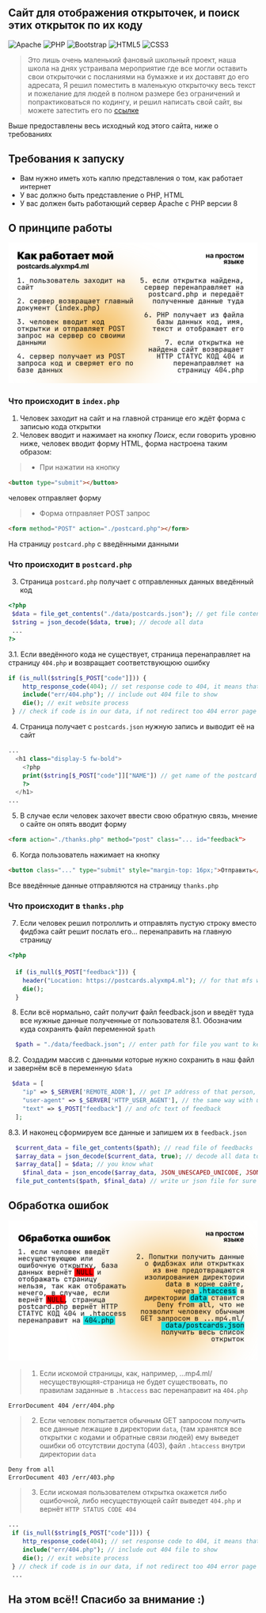 ## Сайт для отображения открыточек, и поиск этих открыток по их коду 

![Apache](https://img.shields.io/badge/apache-%23D42029.svg?style=for-the-badge&logo=apache&logoColor=white)
![PHP](https://img.shields.io/badge/php-%23777BB4.svg?style=for-the-badge&logo=php&logoColor=white)
![Bootstrap](https://img.shields.io/badge/bootstrap-%23563D7C.svg?style=for-the-badge&logo=bootstrap&logoColor=white)
![HTML5](https://img.shields.io/badge/html5-%23E34F26.svg?style=for-the-badge&logo=html5&logoColor=white)
![CSS3](https://img.shields.io/badge/css3-%231572B6.svg?style=for-the-badge&logo=css3&logoColor=white)

> Это лишь очень маленький фановый школьный проект, наша школа на днях устраивала мероприятие где все могли оставить свои открыточки с посланиями на бумажке и их доставят до его адресата, Я решил поместить в маленькую открыточку весь текст и пожелание для людей в полном размере без ограничений и попрактиковаться по кодингу, и решил написать свой сайт, вы можете затестить его по [ссылке](https://postcards.alyxmp4.ml)

Выше предоставлены весь исходный код этого сайта, ниже о требованиях

## Требования к запуску
- Вам нужно иметь хоть каплю представления о том, как работает интернет
- У вас должно быть представление о PHP, HTML
- У вас должен быть работающий сервер Apache с PHP версии 8

## О принципе работы

![О веб-сайте](/public_assets/abt-website.png)

### Что происходит в `index.php`

1. Человек заходит на сайт и на главной странице его ждёт форма с записью кода открытки
2. Человек вводит и нажимает на кнопку *Поиск*, если говорить уровню ниже, человек вводит форму HTML, форма настроена таким образом: 
> - При нажатии на кнопку
```html
<button type="submit"></button>
```
 человек отправляет форму
> - Форма отправляет POST запрос
```html
<form method="POST" action="./postcard.php"></form>
```
На страницу `postcard.php` с введёнными данными

### Что происходит в `postcard.php`

3. Страница `postcard.php` получает с отправленных данных введённый код
```php
<?php
 $data = file_get_contents("./data/postcards.json"); // get file content to read list of postcards
 $string = json_decode($data, true); // decode all data
 ...
?>
```

3.1. Если введённого кода не существует, страница перенаправляет на страницу `404.php` и возвращает соответствующюю ошибку
```php
if (is_null($string[$_POST["code"]])) {
    http_response_code(404); // set response code to 404, it means that page is not found
    include("err/404.php"); // include out 404 file to show
    die(); // exit website process
 } // check if code is in our data, if not redirect too 404 error page
```

4. Страница получает с `postcards.json` нужную запись и выводит её на сайт
```php
...
  <h1 class="display-5 fw-bold">
    <?php 
    print($string[$_POST["code"]]["NAME"]) // get name of the postcard owner by their code from our data from postcards.json
    ?>
  </h1>
...

```

5. В случае если человек захочет ввести свою обратную связь, мнение о сайте он опять вводит форму
```html
<form action="./thanks.php" method="post" class="... id="feedback">
```
6. Когда пользователь нажимает на кнопку
```html
<button class="..." type="submit" style="margin-top: 16px;">Отправить</button>
```
Все введённые данные отправляются на страницу `thanks.php`

### Что происходит в `thanks.php`

7. Если человек решил потроллить и отправлять пустую строку вместо фидбэка сайт решит послать его... перенаправить на главную страницу
```php
<?php
  
  if (is_null($_POST["feedback"])) {
    header("Location: https://postcards.alyxmp4.ml"); // for that mfs who think that they can just enter example.com/thanks.php to crush website ahahhaa not in my site
    die();
  }

```

8. Если всё нормально, сайт получит файл feedback.json и введёт туда все нужные данные полученные от пользователя
8.1. Обозначим куда сохранять файл переменной `$path`

```php
  $path = "./data/feedback.json"; // enter path for file you want to keep feedbacks in
```

8.2. Создадим массив с данными которые нужно сохранить в наш файл и завернём всё в переменную `$data`
```php
 $data = [
    "ip" => $_SERVER['REMOTE_ADDR'], // get IP address of that person, huh, if u need actually, don't forget to warn person ant it btw
    "user-agent" => $_SERVER['HTTP_USER_AGENT'], // the same way with user agent, just why not
    "text" => $_POST["feedback"] // and ofc text of feedback
  ];
```

8.3. И наконец сформируем все данные и запишем их в `feedback.json`
```php
  $current_data = file_get_contents($path); // read file of feedbacks
  $array_data = json_decode($current_data, true); // decode all data to make php get wth is it gonna do
  $array_data[] = $data; // you know what
	$final_data = json_encode($array_data, JSON_UNESCAPED_UNICODE, JSON_PRETTY_PRINT); // print all data to json format and write it prettier, yk what, prettier <3
  file_put_contents($path, $final_data) // write ur json file for sure yeesss
```

## Обработка ошибок

![Об обработке ошибок](/public_assets/abt-errors.png)

> 1. Если искомой страницы, как, например, ...mp4.ml/несуществующяя-страница не будет существовать, по правилам заданные в  `.htaccess` вас перенаправит на `404.php`
```
ErrorDocument 404 /err/404.php
```
> 2. Если человек попытается обычным GET запросом получить все данные лежащие в директории `data`, (там хранятся все открытки с кодами и обратные связи людей) ему выведет ошибки об отсутствии доступа (403), файл `.htaccess` внутри директории `data`
```
Deny from all
ErrorDocument 403 /err/403.php
```
> 3. Если искомая пользователем открытка окажется либо ошибочной, либо несуществующей сайт выведет `404.php` и вернёт `HTTP STATUS CODE 404`
```php
...
 if (is_null($string[$_POST["code"]])) {
    http_response_code(404); // set response code to 404, it means that page is not found
    include("err/404.php"); // include out 404 file to show
    die(); // exit website process
 } // check if code is in our data, if not redirect too 404 error page
 ...
```

## На этом всё!! Спасибо за внимание :)
